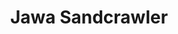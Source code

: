 ---
mission_id: sandcraw
editorsChoice:
title: "Jawa Sandcrawler"
authors: 
    - "Rolobo"
date:
filename: "jawasand.zip"
description: "C3PO has been kidnapped by Jawas!  The droid carries valuable information for the Rebels.  You have managed to get inside the crawler believed to be carrying C3PO.  Now you must search the vessel and rescue the precious droid.  The Rebels can't do without him!"
heroImage: "./sandcraw.png"
levelReplaced:	SECBASE
difficulty: no
bm:	no
fme: no
wax: yes
three_do: yes
voc: yes
gmd: no
vue: no
lfd: no
base: "New level from scratch" 
editors: "Dark Forge 0.993"

---